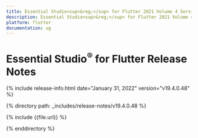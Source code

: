 ```yaml
---
title: Essential Studio<sup>&reg;</sup> for Flutter 2021 Volume 4 Service Pack Release Notes  
description: Essential Studio<sup>&reg;</sup> for Flutter 2021 Volume 4 Service Pack Release Notes  
platform: flutter
documentation: ug
---
```


# Essential Studio<sup>&reg;</sup> for Flutter Release Notes  

{% include release-info.html date="January 31, 2022" version="v19.4.0.48" %} 

{% directory path: _includes/release-notes/v19.4.0.48 %}

{% include {{file.url}} %}

{% enddirectory %}